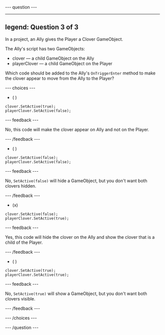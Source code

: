 
--- question ---

---
legend: Question 3 of 3
---

In a project, an Ally gives the Player a Clover GameObject. 

The Ally's script has two GameObjects:
+ clover — a child GameObject on the Ally
+ playerClover — a child GameObject on the Player

Which code should be added to the Ally's `OnTriggerEnter` method to make the clover appear to move from the Ally to the Player?

--- choices ---

- ( ) 

```
clover.SetActive(true);
playerClover.SetActive(false);
```

  --- feedback ---

  No, this code will make the clover appear on Ally and not on the Player. 

  --- /feedback ---

- ( ) 

```
clover.SetActive(false);
playerClover.SetActive(false);
```

  --- feedback ---

  No, `SetActive(false)` will hide a GameObject, but you don't want both clovers hidden.

  --- /feedback ---

- (x) 

```
clover.SetActive(false);
playerClover.SetActive(true);
```

  --- feedback ---

  Yes, this code will hide the clover on the Ally and show the clover that is a child of the Player. 

  --- /feedback ---

- ( ) 

```
clover.SetActive(true);
playerClover.SetActive(true);
```

  --- feedback ---

  No, `SetActive(true)` will show a GameObject, but you don't want both clovers visible.

  --- /feedback ---

--- /choices ---

--- /question ---
